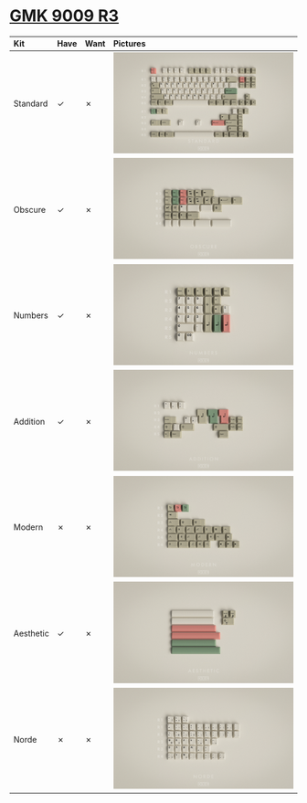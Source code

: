 # [GMK 9009 R3](https://geekhack.org/index.php?topic=102259.0)

| Kit               | Have    | Want    | Pictures |
| :-----------------| :------ | :------ | :------- |
| Standard          |    ✓    |    ✗    | ![](pictures/gmk_9009_r3_standard.png) |
| Obscure           |    ✓    |    ✗    | ![](pictures/gmk_9009_r3_obscure.png) |
| Numbers           |    ✓    |    ✗    | ![](pictures/gmk_9009_r3_numbers.png) |
| Addition          |    ✓    |    ✗    | ![](pictures/gmk_9009_r3_addition.png) |
| Modern            |    ✗    |    ✗    | ![](pictures/gmk_9009_r3_modern.png) |
| Aesthetic         |    ✓    |    ✗    | ![](pictures/gmk_9009_r3_aesthetic.png) |
| Norde             |    ✗    |    ✗    | ![](pictures/gmk_9009_r3_norde.png) |
